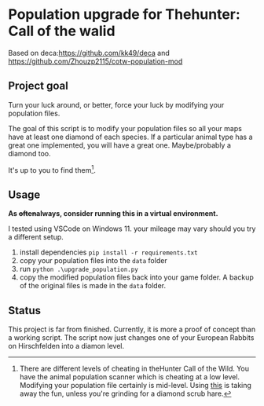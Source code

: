 # Population upgrade for Thehunter: Call of the walid

Based on deca:https://github.com/kk49/deca and https://github.com/Zhouzp2115/cotw-population-mod

## Project goal

Turn your luck around, or better, force your luck by modifying your population files.

The goal of this script is to modify your population files so all your maps have at least one diamond of each species. If a particular animal type has a great one implemented, you will have a great one. Maybe/probably a diamond too.

It's up to you to find them[^1].

## Usage

**As ~~often~~always, consider running this in a virtual environment.**

I tested using VSCode on Windows 11. your mileage may vary should you try a different setup.

1. install dependencies `pip install -r requirements.txt`
2. copy your population files into the `data` folder
3. run `python .\upgrade_population.py`
4. copy the modified population files back into your game folder. A backup of the original files is made in the `data` folder.

## Status

This project is far from finished. Currently, it is more a proof of concept than a working script.
The script now just changes one of your European Rabbits on Hirschfelden into a diamon level.

[^1]: There are different levels of cheating in theHunter Call of the Wild. You have the animal population scanner which is cheating at a low level. Modifying your population file certainly is mid-level. Using [this](http://mathartbang.com/deca/hp/map.html?r=r0) is taking away the fun, unless you're grinding for a diamond scrub hare.